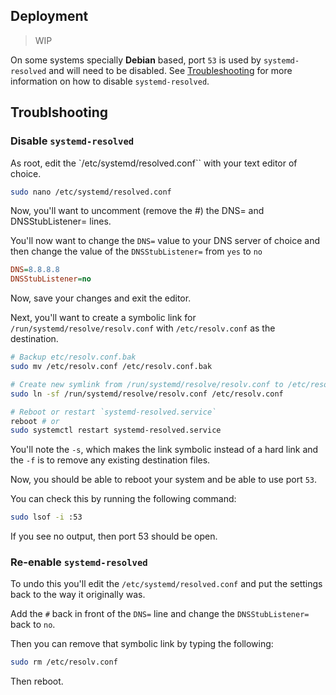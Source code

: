 ## Deployment

> WIP

On some systems specially **Debian** based, port `53` is used by `systemd-resolved` and will need to be disabled. See [Troubleshooting](#troubleshooting) for more information on how to disable `systemd-resolved`.

## Troublshooting

### Disable `systemd-resolved`

As root, edit the `/etc/systemd/resolved.conf`` with your text editor of choice.

```sh
sudo nano /etc/systemd/resolved.conf
```

Now, you'll want to uncomment (remove the #) the DNS= and DNSStubListener= lines.

You'll now want to change the `DNS=` value to your DNS server of choice and then change the value of the `DNSStubListener=` from `yes` to `no`

```ini
DNS=8.8.8.8
DNSStubListener=no
```

Now, save your changes and exit the editor.

Next, you'll want to create a symbolic link for `/run/systemd/resolve/resolv.conf` with `/etc/resolv.conf` as the destination.

```sh
# Backup etc/resolv.conf.bak
sudo mv /etc/resolv.conf /etc/resolv.conf.bak

# Create new symlink from /run/systemd/resolve/resolv.conf to /etc/resolv.conf
sudo ln -sf /run/systemd/resolve/resolv.conf /etc/resolv.conf

# Reboot or restart `systemd-resolved.service`
reboot # or
sudo systemctl restart systemd-resolved.service
```

You'll note the `-s`, which makes the link symbolic instead of a hard link and the `-f` is to remove any existing destination files.

Now, you should be able to reboot your system and be able to use port `53`.

You can check this by running the following command:

```sh
sudo lsof -i :53
```

If you see no output, then port 53 should be open.

### Re-enable `systemd-resolved`

To undo this you'll edit the `/etc/systemd/resolved.conf` and put the settings back to the way it originally was.

Add the `#` back in front of the `DNS=` line and change the `DNSStubListener=` back to `no`.

Then you can remove that symbolic link by typing the following:

```sh
sudo rm /etc/resolv.conf
```

Then reboot.
